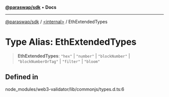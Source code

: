 [**@paraswap/sdk**](../../README.md) • **Docs**

***

[@paraswap/sdk](../../globals.md) / [\<internal\>](../README.md) / EthExtendedTypes

# Type Alias: EthExtendedTypes

> **EthExtendedTypes**: `"hex"` \| `"number"` \| `"blockNumber"` \| `"blockNumberOrTag"` \| `"filter"` \| `"bloom"`

## Defined in

node\_modules/web3-validator/lib/commonjs/types.d.ts:6
